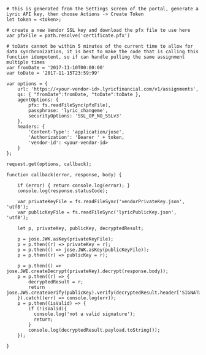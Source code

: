     # this is generated from the Settings screen of the portal, generate a Lyric API key, then choose Actions -> Create Token
    let token = <token>;

    # create a new Vendor SSL key and download the pfx file to use here
    var pfxFile = path.resolve('certificate.pfx')

    # toDate cannot be within 5 minutes of the current time to allow for data synchronization, it is best to make the code that is calling this function idempotent, so if can handle pulling the same assignment multiple times
    var fromDate = '2017-11-10T00:00:00'
    var toDate = '2017-11-15T23:59:99'

    var options = {
		url: 'https://<your-vendor-id>.lyricfinancial.com/v1/assignments',
		qs: { "fromDate":fromDate, "toDate":toDate },
		agentOptions: {
			pfx: fs.readFileSync(pfxFile),
			passphrase: 'lyric_changeme',
			securityOptions: 'SSL_OP_NO_SSLv3'
		},
		headers: {
			'Content-Type': 'application/jose',
			'Authorization': 'Bearer ' + token,
			'vendor-id': <your-vendor-id>
		}
    };

    request.get(options, callback);

    function callback(error, response, body) {

		if (error) { return console.log(error); }
		console.log(response.statusCode);

		var privateKeyFile = fs.readFileSync('vendorPrivateKey.json', 'utf8');
		var publicKeyFile = fs.readFileSync('lyricPublicKey.json', 'utf8');

		let p, privateKey, publicKey, decryptedResult;

		p = jose.JWK.asKey(privateKeyFile);
		p = p.then((r) => privateKey = r);
		p = p.then(() => jose.JWK.asKey(publicKeyFile));
		p = p.then((r) => publicKey = r);

		p = p.then(() => jose.JWE.createDecrypt(privateKey).decrypt(response.body));
		p = p.then((r) => {
			decryptedResult = r;
			return jose.JWS.createVerify(publicKey).verify(decryptedResult.header['SIGNATURE']);
		}).catch((err) => console.log(err));
		p = p.then((isValid) => {
			if (!isValid){
			  console.log('not a valid signature');
			  return;
			}
			console.log(decryptedResult.payload.toString());
		});

    }